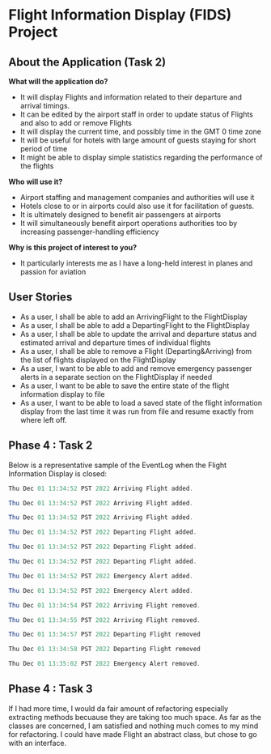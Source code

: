 # Flight Information Display (FIDS) Project

## About the Application (Task 2)

**What will the application do?**  

- It will display Flights and information related to their departure and arrival timings.
- It can be edited by the airport staff in order to update status of Flights and also to add or remove Flights
- It will display the current time, and possibly time in the GMT 0 time zone
- It will be useful for hotels with large amount of guests staying for short period of time
- It might be able to display simple statistics regarding the performance of the flights

**Who will use it?**

- Airport staffing and management companies and authorities will use it
- Hotels close to or in airports could also use it for facilitation of guests.
- It is ultimately designed to benefit air passengers at airports
- It will simultaneously benefit airport operations authorities too by increasing passenger-handling efficiency

**Why is this project of interest to you?**

- It particularly interests me as I have a long-held interest in planes and passion for aviation

## User Stories

- As a user, I shall be able to add an ArrivingFlight to the FlightDisplay
- As a user, I shall be able to add a DepartingFlight to the FlightDisplay
- As a user, I shall be able to update the arrival and departure status and estimated arrival and departure times 
  of individual flights
- As a user, I shall be able to remove a Flight (Departing&Arriving) from the list of flights displayed on the
 FlightDisplay
- As a user, I want to be able to add and remove emergency passenger alerts in a separate section on the FlightDisplay
  if needed
- As a user, I want to be able to save the entire state of the flight information display to file
- As a user, I want to be able to load a saved state of the flight information display from the last time it was run 
  from file and resume exactly from where left off.

## Phase 4 : Task 2

Below is a representative sample of the EventLog when the Flight Information Display is closed:
```java
Thu Dec 01 13:34:52 PST 2022 Arriving Flight added.  

Thu Dec 01 13:34:52 PST 2022 Arriving Flight added.  

Thu Dec 01 13:34:52 PST 2022 Arriving Flight added.  

Thu Dec 01 13:34:52 PST 2022 Departing Flight added.  

Thu Dec 01 13:34:52 PST 2022 Departing Flight added.

Thu Dec 01 13:34:52 PST 2022 Departing Flight added.

Thu Dec 01 13:34:52 PST 2022 Emergency Alert added.

Thu Dec 01 13:34:52 PST 2022 Emergency Alert added.

Thu Dec 01 13:34:54 PST 2022 Arriving Flight removed.

Thu Dec 01 13:34:55 PST 2022 Arriving Flight removed.

Thu Dec 01 13:34:57 PST 2022 Departing Flight removed

Thu Dec 01 13:34:58 PST 2022 Departing Flight removed

Thu Dec 01 13:35:02 PST 2022 Emergency Alert removed.
```

## Phase 4 : Task 3

If I had more time, I would da fair amount of refactoring especially extracting methods becuause they are taking too
much space. As far as the classes are concerned, I am satisfied and nothing much comes to my mind for refactoring. I
could have made Flight an abstract class, but chose to go with an interface.


